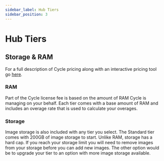 ```yaml
---
sidebar_label: Hub Tiers
sidebar_position: 3
---
```


# Hub Tiers

## Storage & RAM

For a full description of Cycle pricing along with an interactive pricing tool go [here](https://cycle.io/pricing/).

### RAM

Part of the Cycle license fee is based on the amount of RAM Cycle is managing on your behalf. Each tier comes with a base amount of RAM and includes an overage rate that is used to calculate your overages.

### Storage

Image storage is also included with any tier you select. The Standard tier comes with 200GB of image storage to start. Unlike RAM, storage has a hard cap. If you reach your storage limit you will need to remove images from your storage before you can add new images. The other option would be to upgrade your tier to an option with more image storage available.
